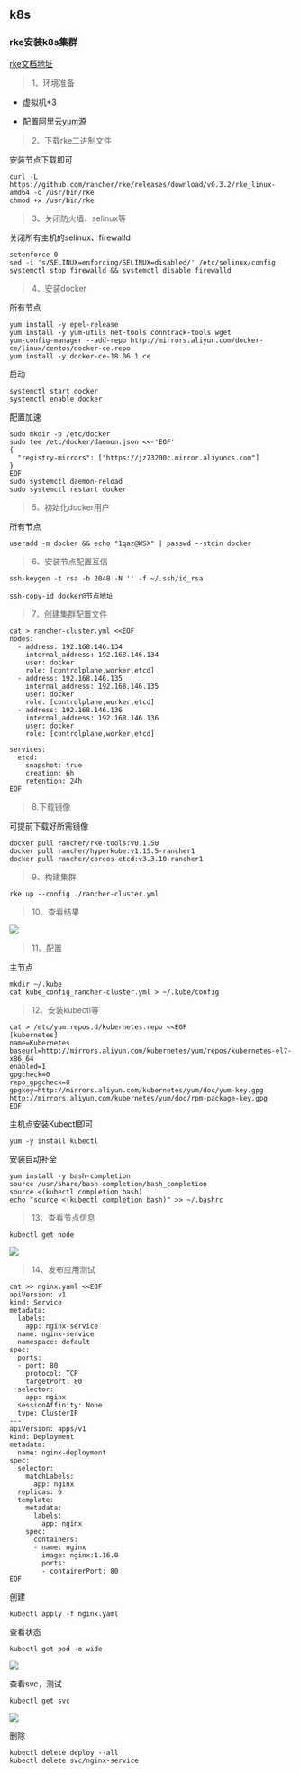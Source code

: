 ## k8s

### rke安装k8s集群

[rke文档地址](https://rancher.com/docs/rancher/v2.x/en/installation/ha/)

> 1、环境准备

- 虚拟机*3

- 配置[阿里云yum源](https://www.cnblogs.com/-xuan/p/10674562.html)

> 2、下载rke二进制文件

安装节点下载即可

	curl -L https://github.com/rancher/rke/releases/download/v0.3.2/rke_linux-amd64 -o /usr/bin/rke
	chmod +x /usr/bin/rke

> 3、关闭防火墙、selinux等

关闭所有主机的selinux、firewalld

	setenforce 0
	sed -i 's/SELINUX=enforcing/SELINUX=disabled/' /etc/selinux/config
	systemctl stop firewalld && systemctl disable firewalld

> 4、安装docker

所有节点

	yum install -y epel-release
	yum install -y yum-utils net-tools conntrack-tools wget
	yum-config-manager --add-repo http://mirrors.aliyun.com/docker-ce/linux/centos/docker-ce.repo
	yum install -y docker-ce-18.06.1.ce

启动

	systemctl start docker
	systemctl enable docker

配置加速

	sudo mkdir -p /etc/docker
	sudo tee /etc/docker/daemon.json <<-'EOF'
	{
	  "registry-mirrors": ["https://jz73200c.mirror.aliyuncs.com"]
	}
	EOF
	sudo systemctl daemon-reload
	sudo systemctl restart docker

> 5、初始化docker用户

所有节点

	useradd -m docker && echo "1qaz@WSX" | passwd --stdin docker

> 6、安装节点配置互信

	ssh-keygen -t rsa -b 2048 -N '' -f ~/.ssh/id_rsa

	ssh-copy-id docker@节点地址

> 7、创建集群配置文件

	cat > rancher-cluster.yml <<EOF
	nodes:
	  - address: 192.168.146.134
	    internal_address: 192.168.146.134
	    user: docker
	    role: [controlplane,worker,etcd]
	  - address: 192.168.146.135
	    internal_address: 192.168.146.135
	    user: docker
	    role: [controlplane,worker,etcd]
	  - address: 192.168.146.136
	    internal_address: 192.168.146.136
	    user: docker
	    role: [controlplane,worker,etcd]
	
	services:
	  etcd:
	    snapshot: true
	    creation: 6h
	    retention: 24h
	EOF

> 8.下载镜像

可提前下载好所需镜像

	docker pull rancher/rke-tools:v0.1.50
	docker pull rancher/hyperkube:v1.15.5-rancher1
	docker pull rancher/coreos-etcd:v3.3.10-rancher1

> 9、构建集群

	rke up --config ./rancher-cluster.yml

> 10、查看结果

![](../images/rke-finish.png)

> 11、配置

主节点

	mkdir ~/.kube
	cat kube_config_rancher-cluster.yml > ~/.kube/config

> 12、安装kubectl等

	cat > /etc/yum.repos.d/kubernetes.repo <<EOF
	[kubernetes]
	name=Kubernetes
	baseurl=http://mirrors.aliyun.com/kubernetes/yum/repos/kubernetes-el7-x86_64
	enabled=1
	gpgcheck=0
	repo_gpgcheck=0
	gpgkey=http://mirrors.aliyun.com/kubernetes/yum/doc/yum-key.gpg
	http://mirrors.aliyun.com/kubernetes/yum/doc/rpm-package-key.gpg
	EOF

主机点安装Kubectl即可

	yum -y install kubectl

安装自动补全

	yum install -y bash-completion
	source /usr/share/bash-completion/bash_completion
	source <(kubectl completion bash)
	echo "source <(kubectl completion bash)" >> ~/.bashrc

> 13、查看节点信息

	kubectl get node

![](../images/k8s-node-info.png)

> 14、发布应用测试

	cat >> nginx.yaml <<EOF
	apiVersion: v1
	kind: Service
	metadata:
	  labels:
	    app: nginx-service
	  name: nginx-service
	  namespace: default
	spec:
	  ports:
	  - port: 80
	    protocol: TCP
	    targetPort: 80
	  selector:
	    app: nginx
	  sessionAffinity: None
	  type: ClusterIP
	---
	apiVersion: apps/v1
	kind: Deployment
	metadata:
	  name: nginx-deployment
	spec:
	  selector:
	    matchLabels:
	      app: nginx
	  replicas: 6
	  template:
	    metadata:
	      labels:
	        app: nginx
	    spec:
	      containers:
	      - name: nginx
	        image: nginx:1.16.0
	        ports:
	        - containerPort: 80
	EOF

创建

	kubectl apply -f nginx.yaml

查看状态
	
	kubectl get pod -o wide

![](../images/nginx-pod.png)

查看svc，测试

	kubectl get svc
	
![](../images/nginx-service.png)

删除

	kubectl delete deploy --all
	kubectl delete svc/nginx-service